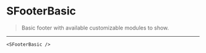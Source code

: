# SFooterBasic

> Basic footer with available customizable modules to show.

---

```vue live
<SFooterBasic />
```
